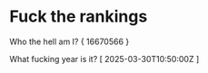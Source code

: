 # Fuck the rankings

Who the hell am I?
{ 16670566 }

What fucking year is it?
[ 2025-03-30T10:50:00Z ]
